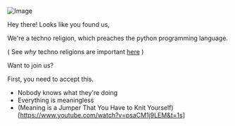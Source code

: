 ![Image](https://i.imgur.com/dbsGJaD.jpg)

Hey there! Looks like you found us,

We're a techno religion, which preaches the python programming language.

( See _why_ techno religions are important [here](https://www.youtube.com/watch?v=lgeyUd_piiU) )

Want to join us?

First, you need to accept this.
- Nobody knows what they're doing
- Everything is meaningless
- (Meaning is a Jumper That You Have to Knit Yourself)[https://www.youtube.com/watch?v=psaCM1j9LEM&t=1s]

